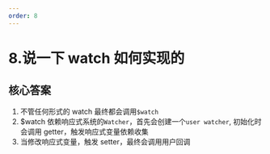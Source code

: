 ```yaml
---
order: 8
---
```

# 8.说一下 watch 如何实现的

## 核心答案

1. 不管任何形式的 watch 最终都会调用`$watch`
2. $watch 依赖响应式系统的`Watcher`，首先会创建一个`user watcher`, 初始化时会调用 getter，触发响应式变量依赖收集
3. 当修改响应式变量，触发 setter，最终会调用用户回调
